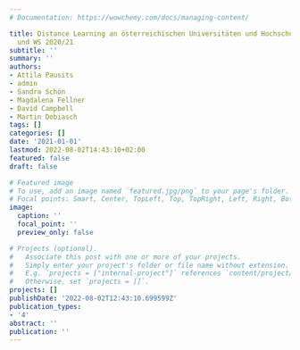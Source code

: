 ```yaml
---
# Documentation: https://wowchemy.com/docs/managing-content/

title: Distance Learning an österreichischen Universitäten und Hochschulen im SS 2020
  und WS 2020/21
subtitle: ''
summary: ''
authors:
- Attila Pausits
- admin
- Sandra Schön
- Magdalena Fellner
- David Campbell
- Martin Dobiasch
tags: []
categories: []
date: '2021-01-01'
lastmod: 2022-08-02T14:43:10+02:00
featured: false
draft: false

# Featured image
# To use, add an image named `featured.jpg/png` to your page's folder.
# Focal points: Smart, Center, TopLeft, Top, TopRight, Left, Right, BottomLeft, Bottom, BottomRight.
image:
  caption: ''
  focal_point: ''
  preview_only: false

# Projects (optional).
#   Associate this post with one or more of your projects.
#   Simply enter your project's folder or file name without extension.
#   E.g. `projects = ["internal-project"]` references `content/project/deep-learning/index.md`.
#   Otherwise, set `projects = []`.
projects: []
publishDate: '2022-08-02T12:43:10.699599Z'
publication_types:
- '4'
abstract: ''
publication: ''
---
```

